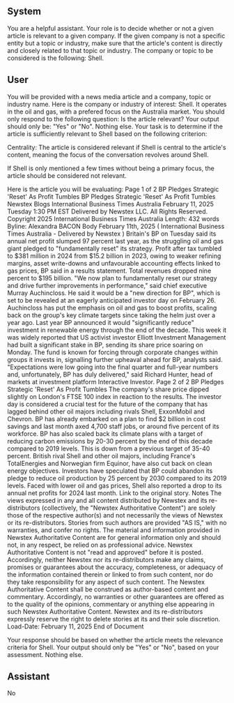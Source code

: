 ## System

You are a helpful assistant. Your role is to decide whether or not a given article is relevant to a given company. If the given company is not a specific entity but a topic or industry, make sure that the article's content is directly and closely related to that topic or industry. The company or topic to be considered is the following: Shell.

## User


You will be provided with a news media article and a company, topic or industry name. Here is the company or industry of interest: Shell. It operates in the oil and gas, with a prefered focus on the Australia market. You should only respond to the following question: Is the article relevant? Your output should only be: "Yes" or "No". Nothing else. Your task is to determine if the article is sufficiently relevant to Shell based on the following criterion:

Centrality: The article is considered relevant if Shell is central to the article's content, meaning the focus of the conversation revolves around Shell.

If Shell is only mentioned a few times without being a primary focus, the article should be considered not relevant.

Here is the article you will be evaluating: Page 1 of 2
BP Pledges Strategic 'Reset' As Profit Tumbles
BP Pledges Strategic 'Reset' As Profit Tumbles
Newstex Blogs 
International Business Times Australia
February 11, 2025 Tuesday 1:30 PM EST
Delivered by Newstex LLC. All Rights Reserved.
Copyright 2025 International Business Times Australia 
Length: 432 words
Byline: Alexandra BACON
Body
February 11th, 2025 ( International Business Times Australia  - Delivered by  Newstex )
Britain's BP on Tuesday said its annual net profit slumped 97 percent last year, as the struggling oil and gas giant 
pledged to "fundamentally reset" its strategy.
Profit after tax tumbled to $381 million in 2024 from $15.2 billion in 2023, owing to weaker refining margins, asset 
write-downs and unfavourable accounting effects linked to gas prices, BP said in a results statement.
Total revenues dropped nine percent to $195 billion.
"We now plan to fundamentally reset our strategy and drive further improvements in performance," said chief 
executive Murray Auchincloss.
He said it would be a "new direction for BP", which is set to be revealed at an eagerly anticipated investor day on 
February 26.
Auchincloss has put the emphasis on oil and gas to boost profits, scaling back on the group's key climate targets 
since taking the helm just over a year ago.
Last year BP announced it would "significantly reduce" investment in renewable energy through the end of the 
decade.
This week it was widely reported that US activist investor Elliott Investment Management had built a significant 
stake in BP, sending its share price soaring on Monday.
The fund is known for forcing through corporate changes within groups it invests in, signalling further upheaval 
ahead for BP, analysts said.
"Expectations were low going into the final quarter and full-year numbers and, unfortunately, BP has duly 
delivered," said Richard Hunter, head of markets at investment platform Interactive Investor.
Page 2 of 2
BP Pledges Strategic 'Reset' As Profit Tumbles
The company's share price dipped slightly on London's FTSE 100 index in reaction to the results.
The investor day is considered a crucial test for the future of the company that has lagged behind other oil majors 
including rivals Shell, ExxonMobil and Chevron.
BP has already embarked on a plan to find $2 billion in cost savings and last month axed 4,700 staff jobs, or around 
five percent of its workforce.
BP has also scaled back its climate plans with a target of reducing carbon emissions by 20-30 percent by the end of 
this decade compared to 2019 levels.
This is down from a previous target of 35-40 percent.
British rival Shell and other oil majors, including France's TotalEnergies and Norwegian firm Equinor, have also cut 
back on clean energy objectives.
Investors have speculated that BP could abandon its pledge to reduce oil production by 25 percent by 2030 
compared to its 2019 levels.
Faced with lower oil and gas prices, Shell also reported a drop to its annual net profits for 2024 last month.
Link to the original story.
Notes
The views expressed in any and all content distributed by Newstex and its re-distributors (collectively, the "Newstex 
Authoritative Content") are solely those of the respective author(s) and not necessarily the views of Newstex or its 
re-distributors. Stories from such authors are provided "AS IS," with no warranties, and confer no rights. The 
material and information provided in Newstex Authoritative Content are for general information only and should not, 
in any respect, be relied on as professional advice. Newstex Authoritative Content is not "read and approved" 
before it is posted. Accordingly, neither Newstex nor its re-distributors make any claims, promises or guarantees 
about the accuracy, completeness, or adequacy of the information contained therein or linked to from such content, 
nor do they take responsibility for any aspect of such content. The Newstex Authoritative Content shall be 
construed as author-based content and commentary. Accordingly, no warranties or other guarantees are offered as 
to the quality of the opinions, commentary or anything else appearing in such Newstex Authoritative Content. 
Newstex and its re-distributors expressly reserve the right to delete stories at its and their sole discretion.
Load-Date: February 11, 2025
End of Document

Your response should be based on whether the article meets the relevance criteria for Shell.
Your output should only be "Yes" or "No", based on your assessment. Nothing else.
            

## Assistant

No


